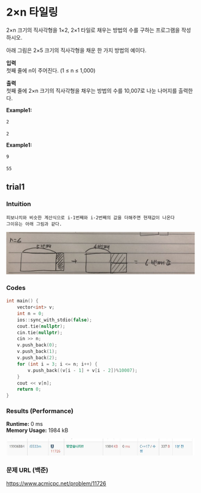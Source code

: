 # 2×n 타일링

2×n 크기의 직사각형을 1×2, 2×1 타일로 채우는 방법의 수를 구하는 프로그램을 작성하시오.  

아래 그림은 2×5 크기의 직사각형을 채운 한 가지 방법의 예이다.  
  

**입력**  
첫째 줄에 n이 주어진다. (1 ≤ n ≤ 1,000)         

**출력**  
첫째 줄에 2×n 크기의 직사각형을 채우는 방법의 수를 10,007로 나눈 나머지를 출력한다.   


**Example1:**   
```
2

2
```

**Example1:**   
```
9

55
```

## trial1
### Intuition
```
피보나치와 비슷한 계산식으로 i-1번째와 i-2번째의 값을 더해주면 현재값이 나온다
그이유는 아래 그림과 같다.
```
<p align="center"> 
<img src="./pic.JPG">
</p>

### Codes  
```cpp
int main() {
	vector<int> v;
	int n = 0;
	ios::sync_with_stdio(false);
	cout.tie(nullptr);
	cin.tie(nullptr);
	cin >> n;
	v.push_back(0);
	v.push_back(1);
	v.push_back(2);
	for (int i = 3; i <= n; i++) {
		v.push_back((v[i - 1] + v[i - 2])%10007);
	}
	cout << v[n];
	return 0;
}
```

### Results (Performance)    
**Runtime:**  0 ms   
**Memory Usage:** 	1984 kB    


<p align="center"> 
<img src="./capture.JPG">
</p>


### 문제 URL (백준)  
https://www.acmicpc.net/problem/11726